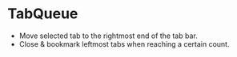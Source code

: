 # TabQueue

* Move selected tab to the rightmost end of the tab bar.
* Close & bookmark leftmost tabs when reaching a certain count.
